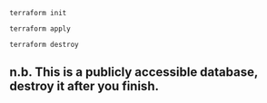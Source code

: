 `terraform init`

`terraform apply`

`terraform destroy`

## n.b. This is a publicly accessible database, destroy it after you finish.
